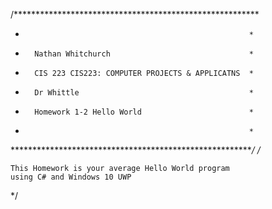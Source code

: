 /********************************************************
*														*
*		Nathan Whitchurch								*
*		CIS 223 CIS223: COMPUTER PROJECTS & APPLICATNS	*
*		Dr Whittle										*
*		Homework 1-2 Hello World 						*
*														*
********************************************************/
/*

	This Homework is your average Hello World program
	using C# and Windows 10 UWP 

*/